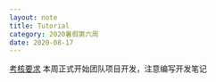 ```yaml
---
layout: note
title: Tutorial
category: 2020暑假第六周
date: 2020-08-17
---
```


[考核要求](/2020/07/12/mission/)
本周正式开始团队项目开发，注意编写开发笔记